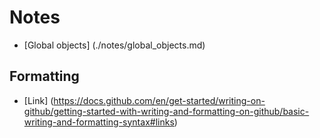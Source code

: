 # Notes 
- [Global objects] (./notes/global_objects.md)

## Formatting
- [Link] (https://docs.github.com/en/get-started/writing-on-github/getting-started-with-writing-and-formatting-on-github/basic-writing-and-formatting-syntax#links)
